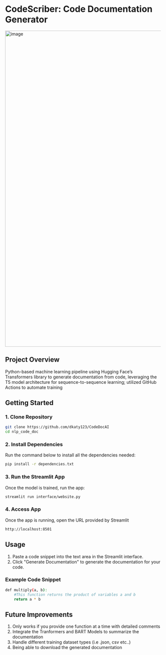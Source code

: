 # CodeScriber: Code Documentation Generator

<img width="1024" height="1024" alt="image" src="https://github.com/user-attachments/assets/a1af4075-2041-4269-af6e-90b2eb4c4f05" />

## Project Overview
Python-based machine learning pipeline using Hugging Face’s Transformers library to generate documentation from code, leveraging the T5 model architecture for sequence-to-sequence learning; utilized GitHub Actions to automate training

## Getting Started

### 1. Clone Repository
```bash
git clone https://github.com/dkaty123/CodeDocAI
cd nlp_code_doc
```

### 2. Install Dependencies
Run the command below to install all the dependencies needed:
```bash
pip install -r dependencies.txt
```

### 3. Run the Streamlit App
Once the model is trained, run the app:
```bash
streamlit run interface/website.py
```

### 4. Access App
Once the app is running, open the URL provided by Streamlit 
```bash 
http://localhost:8501
```

## Usage
1. Paste a code snippet into the text area in the Streamlit interface.
2. Click "Generate Documentation" to generate the documentation for your code.

### Example Code Snippet
```bash
def multiply(a, b):
    #This function returns the product of variables a and b
    return a * b
```

## Future Improvements
1. Only works if you provide one function at a time with detailed comments
2. Integrate the Tranformers and BART Models to summarize the documentation
3. Handle different training dataset types (i.e .json, csv etc..)
4. Being able to download the generated documentation
